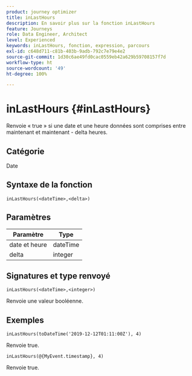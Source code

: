 ```yaml
---
product: journey optimizer
title: inLastHours
description: En savoir plus sur la fonction inLastHours
feature: Journeys
role: Data Engineer, Architect
level: Experienced
keywords: inLastHours, fonction, expression, parcours
exl-id: c648d711-c81b-403b-9adb-792c7e79e4e2
source-git-commit: 1d30c6ae49fd0cac0559eb42a629b59708157f7d
workflow-type: ht
source-wordcount: '49'
ht-degree: 100%

---
```


# inLastHours {#inLastHours}

Renvoie « true » si une date et une heure données sont comprises entre maintenant et maintenant - delta heures.

## Catégorie

Date

## Syntaxe de la fonction

`inLastHours(<dateTime>,<delta>)`

## Paramètres

| Paramètre | Type |
|-----------|------------------|
| date et heure | dateTime |
| delta | integer |

## Signatures et type renvoyé

`inLastHours(<dateTime>,<integer>)`

Renvoie une valeur booléenne.

## Exemples

`inLastHours(toDateTime('2019-12-12T01:11:00Z'), 4)`

Renvoie true.

`inLastHours(@{MyEvent.timestamp}, 4)`

Renvoie true.
